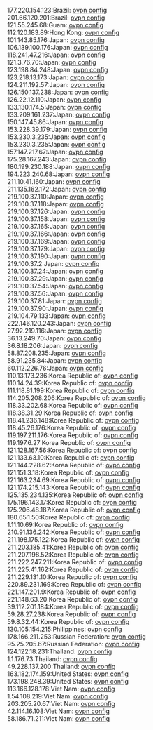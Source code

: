 177.220.154.123:Brazil: [ovpn config](vpn/177_220_154_123.ovpn)  
201.66.120.201:Brazil: [ovpn config](vpn/201_66_120_201.ovpn)  
121.55.245.68:Guam: [ovpn config](vpn/121_55_245_68.ovpn)  
112.120.183.89:Hong Kong: [ovpn config](vpn/112_120_183_89.ovpn)  
101.143.85.176:Japan: [ovpn config](vpn/101_143_85_176.ovpn)  
106.139.100.176:Japan: [ovpn config](vpn/106_139_100_176.ovpn)  
118.241.47.216:Japan: [ovpn config](vpn/118_241_47_216.ovpn)  
121.3.76.70:Japan: [ovpn config](vpn/121_3_76_70.ovpn)  
123.198.84.248:Japan: [ovpn config](vpn/123_198_84_248.ovpn)  
123.218.13.173:Japan: [ovpn config](vpn/123_218_13_173.ovpn)  
124.211.192.57:Japan: [ovpn config](vpn/124_211_192_57.ovpn)  
126.150.137.238:Japan: [ovpn config](vpn/126_150_137_238.ovpn)  
126.22.12.110:Japan: [ovpn config](vpn/126_22_12_110.ovpn)  
133.130.174.5:Japan: [ovpn config](vpn/133_130_174_5.ovpn)  
133.209.161.237:Japan: [ovpn config](vpn/133_209_161_237.ovpn)  
150.147.45.86:Japan: [ovpn config](vpn/150_147_45_86.ovpn)  
153.228.39.179:Japan: [ovpn config](vpn/153_228_39_179.ovpn)  
153.230.3.235:Japan: [ovpn config](vpn/153_230_3_235.ovpn)  
153.230.3.235:Japan: [ovpn config](vpn/153_230_3_235.ovpn)  
157.147.217.67:Japan: [ovpn config](vpn/157_147_217_67.ovpn)  
175.28.167.243:Japan: [ovpn config](vpn/175_28_167_243.ovpn)  
180.199.230.188:Japan: [ovpn config](vpn/180_199_230_188.ovpn)  
194.223.240.68:Japan: [ovpn config](vpn/194_223_240_68.ovpn)  
211.10.41.160:Japan: [ovpn config](vpn/211_10_41_160.ovpn)  
211.135.162.172:Japan: [ovpn config](vpn/211_135_162_172.ovpn)  
219.100.37.110:Japan: [ovpn config](vpn/219_100_37_110.ovpn)  
219.100.37.118:Japan: [ovpn config](vpn/219_100_37_118.ovpn)  
219.100.37.126:Japan: [ovpn config](vpn/219_100_37_126.ovpn)  
219.100.37.158:Japan: [ovpn config](vpn/219_100_37_158.ovpn)  
219.100.37.165:Japan: [ovpn config](vpn/219_100_37_165.ovpn)  
219.100.37.166:Japan: [ovpn config](vpn/219_100_37_166.ovpn)  
219.100.37.169:Japan: [ovpn config](vpn/219_100_37_169.ovpn)  
219.100.37.179:Japan: [ovpn config](vpn/219_100_37_179.ovpn)  
219.100.37.190:Japan: [ovpn config](vpn/219_100_37_190.ovpn)  
219.100.37.2:Japan: [ovpn config](vpn/219_100_37_2.ovpn)  
219.100.37.24:Japan: [ovpn config](vpn/219_100_37_24.ovpn)  
219.100.37.29:Japan: [ovpn config](vpn/219_100_37_29.ovpn)  
219.100.37.54:Japan: [ovpn config](vpn/219_100_37_54.ovpn)  
219.100.37.56:Japan: [ovpn config](vpn/219_100_37_56.ovpn)  
219.100.37.81:Japan: [ovpn config](vpn/219_100_37_81.ovpn)  
219.100.37.90:Japan: [ovpn config](vpn/219_100_37_90.ovpn)  
219.104.79.133:Japan: [ovpn config](vpn/219_104_79_133.ovpn)  
222.146.120.243:Japan: [ovpn config](vpn/222_146_120_243.ovpn)  
27.92.219.116:Japan: [ovpn config](vpn/27_92_219_116.ovpn)  
36.13.249.70:Japan: [ovpn config](vpn/36_13_249_70.ovpn)  
36.8.18.206:Japan: [ovpn config](vpn/36_8_18_206.ovpn)  
58.87.208.235:Japan: [ovpn config](vpn/58_87_208_235.ovpn)  
58.91.235.84:Japan: [ovpn config](vpn/58_91_235_84.ovpn)  
60.112.226.76:Japan: [ovpn config](vpn/60_112_226_76.ovpn)  
110.13.173.236:Korea Republic of: [ovpn config](vpn/110_13_173_236.ovpn)  
110.14.24.39:Korea Republic of: [ovpn config](vpn/110_14_24_39.ovpn)  
111.118.81.199:Korea Republic of: [ovpn config](vpn/111_118_81_199.ovpn)  
114.205.208.206:Korea Republic of: [ovpn config](vpn/114_205_208_206.ovpn)  
118.33.202.68:Korea Republic of: [ovpn config](vpn/118_33_202_68.ovpn)  
118.38.31.29:Korea Republic of: [ovpn config](vpn/118_38_31_29.ovpn)  
118.41.236.148:Korea Republic of: [ovpn config](vpn/118_41_236_148.ovpn)  
118.45.26.176:Korea Republic of: [ovpn config](vpn/118_45_26_176.ovpn)  
119.197.211.176:Korea Republic of: [ovpn config](vpn/119_197_211_176.ovpn)  
119.197.6.27:Korea Republic of: [ovpn config](vpn/119_197_6_27.ovpn)  
121.128.167.56:Korea Republic of: [ovpn config](vpn/121_128_167_56.ovpn)  
121.133.63.10:Korea Republic of: [ovpn config](vpn/121_133_63_10.ovpn)  
121.144.228.62:Korea Republic of: [ovpn config](vpn/121_144_228_62.ovpn)  
121.151.3.18:Korea Republic of: [ovpn config](vpn/121_151_3_18.ovpn)  
121.163.234.69:Korea Republic of: [ovpn config](vpn/121_163_234_69.ovpn)  
121.174.215.143:Korea Republic of: [ovpn config](vpn/121_174_215_143.ovpn)  
125.135.234.135:Korea Republic of: [ovpn config](vpn/125_135_234_135.ovpn)  
175.196.143.17:Korea Republic of: [ovpn config](vpn/175_196_143_17.ovpn)  
175.206.48.187:Korea Republic of: [ovpn config](vpn/175_206_48_187.ovpn)  
180.65.1.50:Korea Republic of: [ovpn config](vpn/180_65_1_50.ovpn)  
1.11.10.69:Korea Republic of: [ovpn config](vpn/1_11_10_69.ovpn)  
210.91.136.242:Korea Republic of: [ovpn config](vpn/210_91_136_242.ovpn)  
211.198.175.122:Korea Republic of: [ovpn config](vpn/211_198_175_122.ovpn)  
211.203.185.41:Korea Republic of: [ovpn config](vpn/211_203_185_41.ovpn)  
211.207.198.52:Korea Republic of: [ovpn config](vpn/211_207_198_52.ovpn)  
211.222.247.211:Korea Republic of: [ovpn config](vpn/211_222_247_211.ovpn)  
211.225.41.162:Korea Republic of: [ovpn config](vpn/211_225_41_162.ovpn)  
211.229.131.10:Korea Republic of: [ovpn config](vpn/211_229_131_10.ovpn)  
220.89.231.169:Korea Republic of: [ovpn config](vpn/220_89_231_169.ovpn)  
221.147.201.9:Korea Republic of: [ovpn config](vpn/221_147_201_9.ovpn)  
221.148.63.20:Korea Republic of: [ovpn config](vpn/221_148_63_20.ovpn)  
39.112.201.184:Korea Republic of: [ovpn config](vpn/39_112_201_184.ovpn)  
59.28.27.238:Korea Republic of: [ovpn config](vpn/59_28_27_238.ovpn)  
59.8.32.44:Korea Republic of: [ovpn config](vpn/59_8_32_44.ovpn)  
130.105.154.215:Philippines: [ovpn config](vpn/130_105_154_215.ovpn)  
178.166.211.253:Russian Federation: [ovpn config](vpn/178_166_211_253.ovpn)  
95.25.205.67:Russian Federation: [ovpn config](vpn/95_25_205_67.ovpn)  
124.122.18.231:Thailand: [ovpn config](vpn/124_122_18_231.ovpn)  
1.1.176.73:Thailand: [ovpn config](vpn/1_1_176_73.ovpn)  
49.228.137.200:Thailand: [ovpn config](vpn/49_228_137_200.ovpn)  
163.182.174.159:United States: [ovpn config](vpn/163_182_174_159.ovpn)  
173.198.248.39:United States: [ovpn config](vpn/173_198_248_39.ovpn)  
113.166.128.178:Viet Nam: [ovpn config](vpn/113_166_128_178.ovpn)  
1.54.108.219:Viet Nam: [ovpn config](vpn/1_54_108_219.ovpn)  
203.205.20.67:Viet Nam: [ovpn config](vpn/203_205_20_67.ovpn)  
42.114.16.108:Viet Nam: [ovpn config](vpn/42_114_16_108.ovpn)  
58.186.71.211:Viet Nam: [ovpn config](vpn/58_186_71_211.ovpn)  
